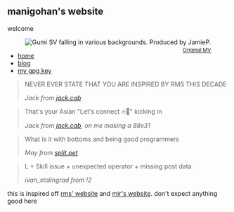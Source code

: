 <link rel="stylesheet" href="https://matcha.mizu.sh/matcha.css">
<link rel="stylesheet" href="style.css">
<link rel="preconnect" href="https://rsms.me/">
<link rel="stylesheet" href="https://rsms.me/inter/inter.css">
<title>manigohan's website</title>
<meta content="manigohan's website" property="og:title" />

## manigohan's website

welcome

<div style="text-align: center;">
  <div style="display: inline-block; position: relative;">
    <img src="iwishthaticouldfall.GIF" alt="Gumi SV falling in various backgrounds. Produced by JamieP.">
    <br>
    <small>
      <span style="position: absolute; right: 0; bottom: -1.5em; color: gray;">
        <a href="https://www.youtube.com/watch?v=FftLImzl1-k">Original MV</a>
      </span>
    </small>
  </div>
</div>

- [home](#)
- [blog](blog/index.html)
- [my gpg key](gpg-key-manigohan-at-national-dot-shitposting-dot-agency-2025-07-16.txt)

<blockquote>
    <p>
        NEVER EVER STATE THAT YOU ARE INSPIRED BY RMS THIS DECADE
    </p>
    <cite>Jack from <a href="https://jack.cab">jack.cab</a></cite>
</blockquote>

<blockquote>
    <p>
        That's your Asian "Let's connect 🔥🤝" kicking in
    </p>
    <cite>Jack from <a href="https://jack.cab">jack.cab</a>, on me making a 88x31</cite>
</blockquote>

<blockquote>
    <p>
        What is it with bottoms and being good programmers
    </p>
    <cite>May from <a href="https://split.pet">split.pet</a></cite>
</blockquote>

<blockquote>
    <p>
        L + Skill issue + unexpected operator + missing post data
    </p>
    <cite>ivan_stalingrad from !2</cite>
</blockquote>


this is inspired off [rms' website](https://stallman.org) and [mir's website](https://marq42.xyz). don't expect anything good here
